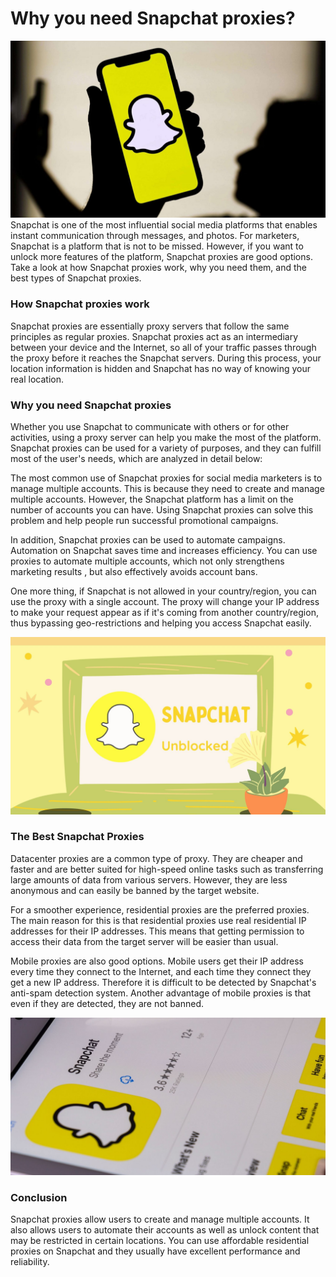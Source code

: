 # Why you need Snapchat proxies?
![proxy IP](https://github.com/IPXProxy/Types-of-proxy-servers/blob/main/Types-of-proxy-servers/Snapchat%20proxies1.png)
Snapchat is one of the most influential social media platforms that enables instant communication through messages, and photos. For marketers, Snapchat is a platform that is not to be missed. However, if you want to unlock more features of the platform, Snapchat proxies are good options. Take a look at how Snapchat proxies work, why you need them, and the best types of Snapchat proxies.

<h3>How Snapchat proxies work</h3>

Snapchat proxies are essentially proxy servers that follow the same principles as regular proxies. Snapchat proxies act as an intermediary between your device and the Internet, so all of your traffic passes through the proxy before it reaches the Snapchat servers. During this process, your location information is hidden and Snapchat has no way of knowing your real location.

<h3>Why you need Snapchat proxies</h3>

Whether you use Snapchat to communicate with others or for other activities, using a proxy server can help you make the most of the platform. Snapchat proxies can be used for a variety of purposes, and they can fulfill most of the user's needs, which are analyzed in detail below:

The most common use of Snapchat proxies for social media marketers is to manage multiple accounts. This is because they need to create and manage multiple accounts. However, the Snapchat platform has a limit on the number of accounts you can have. Using Snapchat proxies can solve this problem and help people run successful promotional campaigns.

In addition, Snapchat proxies can be used to automate campaigns. Automation on Snapchat saves time and increases efficiency. You can use proxies to automate multiple accounts, which not only strengthens marketing results , but also effectively avoids account bans.

One more thing, if Snapchat is not allowed in your country/region, you can use the proxy with a single account. The proxy will change your IP address to make your request appear as if it's coming from another country/region, thus bypassing geo-restrictions and helping you access Snapchat easily.

![proxy IP](https://github.com/IPXProxy/Types-of-proxy-servers/blob/main/Types-of-proxy-servers/Snapchat%20proxies2.png)

<h3>The Best Snapchat Proxies</h3>

Datacenter proxies are a common type of proxy. They are cheaper and faster and are better suited for high-speed online tasks such as transferring large amounts of data from various servers. However, they are less anonymous and can easily be banned by the target website.

For a smoother experience, residential proxies are the preferred proxies. The main reason for this is that residential proxies use real residential IP addresses for their IP addresses. This means that getting permission to access their data from the target server will be easier than usual. 

Mobile proxies are also good options. Mobile users get their IP address every time they connect to the Internet, and each time they connect they get a new IP address. Therefore it is difficult to be detected by Snapchat's anti-spam detection system. Another advantage of mobile proxies is that even if they are detected, they are not banned.

![proxy IP](https://github.com/IPXProxy/Types-of-proxy-servers/blob/main/Types-of-proxy-servers/Snapchat%20proxies3.png)

<h3>Conclusion</h3>

Snapchat proxies allow users to create and manage multiple accounts. It also allows users to automate their accounts as well as unlock content that may be restricted in certain locations. You can use affordable residential proxies on Snapchat and they usually have excellent performance and reliability.

